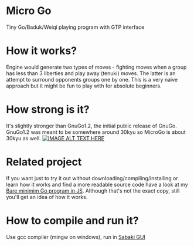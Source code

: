 # Micro Go
Tiny Go/Baduk/Weiqi playing program with GTP interface

# How it works?
Engine would generate two types of moves - fighting moves
when a group has less than 3 liberties and play away (tenuki) moves.
The latter is an attempt to surround opponents groups one by one.
This is a very naive approach but it might be fun to play with for
absolute beginners.

# How strong is it?
It's slightly stronger than GnuGo1.2, the initial public
release of GnuGo. GnuGo1.2 was meant to be somewhere around
30kyu so MicroGo is about 30kyu as well.
[![IMAGE ALT TEXT HERE](https://img.youtube.com/vi/W0VRQ-HEXJ4/0.jpg)](https://www.youtube.com/watch?v=W0VRQ-HEXJ4)

# Related project
If you want just to try it out without downloading/compiling/installing
or learn how it works and find a more readable source code have a look at my
<a href="https://github.com/maksimKorzh/bmgp/tree/main">Bare minimim Go program in JS</a>.
Although that's not the exact copy, still you'll get an idea of how it works.

# How to compile and run it?
Use gcc compiler (mingw on windows), run in
<a href="https://github.com/SabakiHQ/Sabaki/releases">Sabaki GUI</a>
